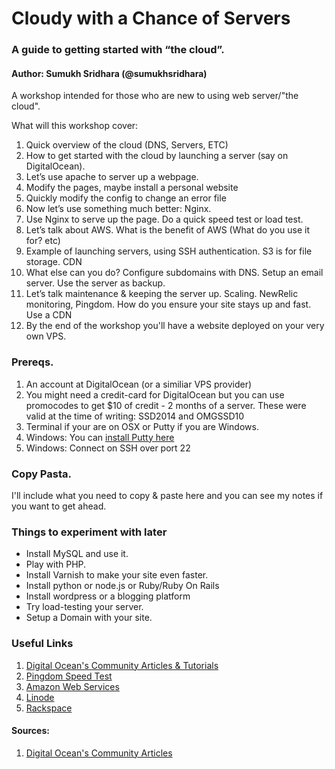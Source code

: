 Cloudy with a Chance of Servers
===================
### A guide to getting started with “the cloud”. 
#### Author: Sumukh Sridhara (@sumukhsridhara)

A workshop intended for those who are new to using web server/"the cloud". 


What will this workshop cover:

1. Quick overview of the cloud (DNS, Servers, ETC)
2. How to get started with the cloud by launching a server (say on DigitalOcean). 
3. Let’s use apache to server up a webpage. 
4. Modify the pages, maybe install a personal website
5. Quickly modify the config to change an error file
6. Now let’s use something much better: Nginx. 
7. Use Nginx to serve up the page. Do a quick speed test or load test.
8. Let’s talk about AWS. What is the benefit of AWS (What do you use it for? etc)
9. Example of launching servers, using SSH authentication. S3 is for file storage. CDN 
10. What else can you do? Configure subdomains with DNS. Setup an email server. Use the server as backup. 
11. Let’s talk maintenance & keeping the server up. Scaling. NewRelic monitoring, Pingdom. How do you ensure your site stays up and fast. Use a CDN
12. By the end of the workshop you'll have a website deployed on your very own VPS.


### Prereqs.
1. An account at DigitalOcean (or a similiar VPS provider)
  1. You might need a credit-card for DigitalOcean but you can use promocodes to get $10 of credit - 2 months of a server. These were valid at the time of writing: SSD2014 and OMGSSD10
2. Terminal if your are on OSX or Putty if you are Windows. 
  1. Windows: You can [install Putty here](http://www.chiark.greenend.org.uk/~sgtatham/putty/download.html)
  2. Windows: Connect on SSH over port 22

### Copy Pasta. 
I'll include what you need to copy & paste here and you can see my notes if you want to get ahead.


### Things to experiment with later
* Install MySQL and use it.
* Play with PHP.
* Install Varnish to make your site even faster.
* Install python or node.js or Ruby/Ruby On Rails
* Install wordpress or a blogging platform
* Try load-testing your server.
* Setup a Domain with your site.

### Useful Links
1. [Digital Ocean's Community Articles & Tutorials](https://www.digitalocean.com/community/)
2. [Pingdom Speed Test](http://tools.pingdom.com/fpt/)
3. [Amazon Web Services](http://aws.amazon.com/)
4. [Linode](http://linode.com)
5. [Rackspace](http://rackspace.com)

#### Sources:
1. [Digital Ocean's Community Articles](https://www.digitalocean.com/community/)







